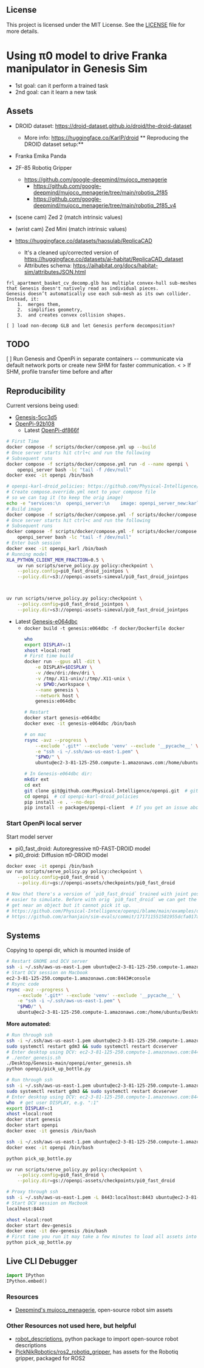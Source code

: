 ## License

This project is licensed under the MIT License.
See the [LICENSE](./LICENSE) file for more details.

# Using π0 model to drive Franka manipulator in Genesis Sim
* 1st goal: can it perform a trained task
* 2nd goal: can it learn a new task

## Assets
- DROID dataset: https://droid-dataset.github.io/droid/the-droid-dataset
    - More info: https://huggingface.co/KarlP/droid
** Reproducing the DROID dataset setup:**
- Franka Emika Panda
- 2F-85 Robotiq Gripper
    - https://github.com/google-deepmind/mujoco_menagerie
        - https://github.com/google-deepmind/mujoco_menagerie/tree/main/robotiq_2f85
        - https://github.com/google-deepmind/mujoco_menagerie/tree/main/robotiq_2f85_v4
- (scene cam) Zed 2 (match intrinsic values)
- (wrist cam) Zed Mini (match intrinsic values)

- https://huggingface.co/datasets/haosulab/ReplicaCAD
    - It's a cleaned up/corrected version of https://huggingface.co/datasets/ai-habitat/ReplicaCAD_dataset
    - Attributes schema: https://aihabitat.org/docs/habitat-sim/attributesJSON.html

```text
frl_apartment_basket_cv_decomp.glb has multiple convex-hull sub-meshes that Genesis doesn't natively read as individual pieces.
Genesis doesn’t automatically use each sub-mesh as its own collider. Instead, it:
	1.	merges them,
	2.	simplifies geometry,
	3.	and creates convex collision shapes.

[ ] load non-decomp GLB and let Genesis perform decomposition?
```

## TODO
[ ] Run Genesis and OpenPi in separate containers -- communicate via default network ports or create new SHM for faster communication.
    < > If SHM, profile transfer time before and after

## Reproducibility
Current versions being used:
- [Genesis-5cc3d5](https://github.com/Genesis-Embodied-AI/Genesis/commit/5cc3d5606c3c1e08eb3c628957e76e8e8512ae13)
- [OpenPi-92b108](https://github.com/Physical-Intelligence/openpi/commit/92b10824421d6d810eb1e398330acd79dc7cd934)
    - Latest [OpenPi-df866f](https://github.com/Physical-Intelligence/openpi/tree/df866f61f95d801504adda66f412e1ef4bf7734c)
```bash
# First Time
docker compose -f scripts/docker/compose.yml up --build
# Once server starts hit ctrl+c and run the following
# Subsequent runs
docker compose -f scripts/docker/compose.yml run -d --name openpi \
    openpi_server bash -lc "tail -f /dev/null"
docker exec -it openpi /bin/bash
```
```bash
# openpi-karl-droid_policies: https://github.com/Physical-Intelligence/openpi/tree/karl/droid_policies (literal commit used: https://github.com/Physical-Intelligence/openpi/tree/b84cc75031eb3a9cbcfb1d55ee85fbd7db81e8bb)
# Create compose.override.yml next to your compose file
# so we can tag it (to keep the orig image)
echo -e "services:\n  openpi_server:\n    image: openpi_server_new:karl" > scripts/docker/compose.override.yml
# Build image
docker compose -f scripts/docker/compose.yml -f scripts/docker/compose.override.yml up --build
# Once server starts hit ctrl+c and run the following
# Subsequent runs
docker compose -f scripts/docker/compose.yml -f scripts/docker/compose.override.yml run -d --name openpi_karl \
    openpi_server bash -lc "tail -f /dev/null"
# Enter bash session
docker exec -it openpi_karl /bin/bash
# Running model
XLA_PYTHON_CLIENT_MEM_FRACTION=0.5 \
    uv run scripts/serve_policy.py policy:checkpoint \
    --policy.config=pi0_fast_droid_jointpos \
    --policy.dir=s3://openpi-assets-simeval/pi0_fast_droid_jointpos



uv run scripts/serve_policy.py policy:checkpoint \
    --policy.config=pi0_fast_droid_jointpos \
    --policy.dir=s3://openpi-assets-simeval/pi0_fast_droid_jointpos

```

- Latest [Genesis-e064dbc](https://github.com/Genesis-Embodied-AI/Genesis/tree/e064dbc8468d8fd47c0561218d8efd14565144c9)
    - `docker build -t genesis:e064dbc -f docker/Dockerfile docker`
        ```bash
        who
        export DISPLAY=:1
        xhost +local:root
        # First time build
        docker run --gpus all -dit \
            -e DISPLAY=$DISPLAY \
            -v /dev/dri:/dev/dri \
            -v /tmp/.X11-unix/:/tmp/.X11-unix \
            -v $PWD:/workspace \
            --name genesis \
            --network host \
            genesis:e064dbc

        # Restart
        docker start genesis-e064dbc
        docker exec -it genesis-e064dbc /bin/bash

        # on mac
        rsync -avz --progress \
            --exclude '.git*' --exclude 'venv' --exclude '__pycache__' \
            -e "ssh -i ~/.ssh/aws-us-east-1.pem" \
            "$PWD/" \
            ubuntu@ec2-3-81-125-250.compute-1.amazonaws.com:/home/ubuntu/Desktop/Genesis-e064dbc/luis_dev/
        ```
        ```bash
        # In Genesis-e064dbc dir:
        mkdir ext
        cd ext
        git clone git@github.com:Physical-Intelligence/openpi.git  # git-hash df866f or karl's version
        cd openpi  # cd openpi-karl-droid_policies
        pip install -e . --no-deps
        pip install -e packages/openpi-client  # If you get an issue about dependencies in this case those can be ignored
        ```

### Start OpenPi local server
Start model server
- pi0_fast_droid: Autoregressive π0-FAST-DROID model
- pi0_droid: Diffusion π0-DROID model
```bash
docker exec -it openpi /bin/bash
uv run scripts/serve_policy.py policy:checkpoint \
    --policy.config=pi0_fast_droid \
    --policy.dir=gs://openpi-assets/checkpoints/pi0_fast_droid
```
```bash
# Now that there's a version of `pi0_fast_droid` trained with joint position actions, it's much
# easier to simulate. Before with orig `pi0_fast_droid` we can get the gripper to for example
# get near an object but it cannot pick it up.
# https://github.com/Physical-Intelligence/openpi/blame/main/examples/droid/README_train.md#L43-L45
# https://github.com/arhanjain/sim-evals/commit/171711551581955dcfa017ad0156e2497c659537


```

## Systems
Copying to openpi dir, which is mounted inside of
```bash
# Restart GNOME and DCV server
ssh -i ~/.ssh/aws-us-east-1.pem ubuntu@ec2-3-81-125-250.compute-1.amazonaws.com 'sudo systemctl restart gdm3 && sudo systemctl restart dcvserver'
# Start DCV session on Macbook
ec2-3-81-125-250.compute-1.amazonaws.com:8443#console
# Rsync code
rsync -avz --progress \
    --exclude '.git*' --exclude 'venv' --exclude '__pycache__' \
    -e "ssh -i ~/.ssh/aws-us-east-1.pem" \
    "$PWD/" \
    ubuntu@ec2-3-81-125-250.compute-1.amazonaws.com:/home/ubuntu/Desktop/Genesis-e064dbc/dev/
```

**More automated:**
```bash
# Run through ssh
ssh -i ~/.ssh/aws-us-east-1.pem ubuntu@ec2-3-81-125-250.compute-1.amazonaws.com
sudo systemctl restart gdm3 && sudo systemctl restart dcvserver
# Enter desktop using DCV: ec2-3-81-125-250.compute-1.amazonaws.com:8443#console, then move on to next steps
# ./enter_genesis.sh
./Desktop/Genesis-main/openpi/enter_genesis.sh
python openpi/pick_up_bottle.py
```

```bash
# Run through ssh
ssh -i ~/.ssh/aws-us-east-1.pem ubuntu@ec2-3-81-125-250.compute-1.amazonaws.com
sudo systemctl restart gdm3 && sudo systemctl restart dcvserver
# Enter desktop using DCV: ec2-3-81-125-250.compute-1.amazonaws.com:8443#console, then move on to next steps
who  # get user DISPLAY, e.g. ":1"
export DISPLAY=:1
xhost +local:root
docker start genesis
docker start openpi
docker exec -it genesis /bin/bash

ssh -i ~/.ssh/aws-us-east-1.pem ubuntu@ec2-3-81-125-250.compute-1.amazonaws.com
docker exec -it openpi /bin/bash

python pick_up_bottle.py

uv run scripts/serve_policy.py policy:checkpoint \
    --policy.config=pi0_fast_droid \
    --policy.dir=gs://openpi-assets/checkpoints/pi0_fast_droid
```

```bash
# Proxy through ssh
ssh -i ~/.ssh/aws-us-east-1.pem -L 8443:localhost:8443 ubuntu@ec2-3-81-125-250.compute-1.amazonaws.com
# Start DCV session on Macbook
localhost:8443
```

```bash
xhost +local:root
docker start dev-genesis
docker exec -it dev-genesis /bin/bash
# First time you run it may take a few minutes to load all assets into the sim. Subsequent should be much faster, under one min or so.
python pick_up_bottle.py
```

## Live CLI Debugger
```python
import IPython
IPython.embed()
```

### Resources
- [Deepmind's mujoco_menagerie](https://github.com/google-deepmind/mujoco_menagerie), open-source robot sim assets

### Other Resources not used here, but helpful
- [robot_descriptions](https://github.com/robot-descriptions/robot_descriptions.py), python package to import open-source robot descriptions
- [PickNikRobotics/ros2_robotiq_gripper](https://github.com/PickNikRobotics/ros2_robotiq_gripper/tree/main), has assets for the Robotiq gripper, packaged for ROS2